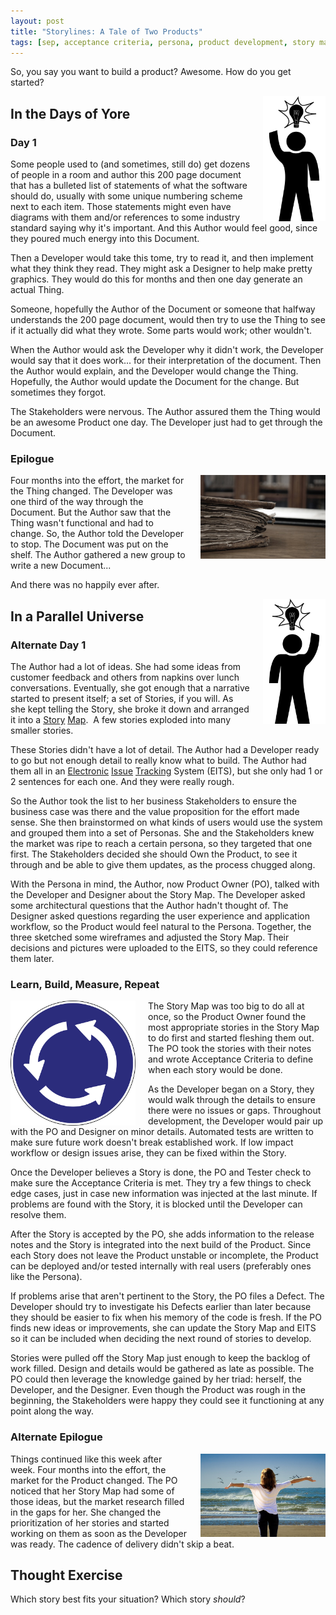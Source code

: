 ```yaml
---
layout: post
title: "Storylines: A Tale of Two Products"
tags: [sep, acceptance criteria, persona, product development, story map, requirements]
---
```

So, you say you want to build a product? Awesome. How do you get started?

<img src="/images/ideaman.png" width="100" height="200" style="float:right; margin-left: 20px;" />

<h2>In the Days of Yore</h2>

<h3>Day 1</h3>

Some people used to (and sometimes, still do) get dozens of people in a room and author this 200 page document that has a bulleted list of statements of what the software should do, usually with some unique numbering scheme next to each item. Those statements might even have diagrams with them and/or references to some industry standard saying why it's important. And this Author would feel good, since they poured much energy into this Document.

Then a Developer would take this tome, try to read it, and then implement what they think they read. They might ask a Designer to help make pretty graphics. They would do this for months and then one day generate an actual Thing.

Someone, hopefully the Author of the Document or someone that halfway understands the 200 page document, would then try to use the Thing to see if it actually did what they wrote. Some parts would work; other wouldn't.

When the Author would ask the Developer why it didn't work, the Developer would say that it does work... for their interpretation of the document. Then the Author would explain, and the Developer would change the Thing. Hopefully, the Author would update the Document for the change. But sometimes they forgot.

The Stakeholders were nervous. The Author assured them the Thing would be an awesome Product one day. The Developer just had to get through the Document.

<h3>Epilogue</h3>

<img src="/images/oldbook.jpg" width="200" height="134" style="float:right; margin-left: 20px;" />

Four months into the effort, the market for the Thing changed. The Developer was one third of the way through the Document. But the Author saw that the Thing wasn't functional and had to change. So, the Author told the Developer to stop. The Document was put on the shelf. The Author gathered a new group to write a new Document...

And there was no happily ever after.

<img src="/images/ideaman.png" width="100" height="200" style="float:right; margin-left: 20px; transform: scale(-1,1);" />

<h2>In a Parallel Universe</h2>

<h3>Alternate Day 1</h3>

The Author had a lot of ideas. She had some ideas from customer feedback and others from napkins over lunch conversations. Eventually, she got enough that a narrative started to present itself; a set of Stories, if you will. As she kept telling the Story, she broke it down and arranged it into a <a href="https://www.cardboardit.com/">Story</a> <a href="http://jpattonassociates.com/user-story-mapping/">Map</a>.  A few stories exploded into many smaller stories.

These Stories didn't have a lot of detail. The Author had a Developer ready to go but not enough detail to really know what to build. The Author had them all in an <a href="https://www.atlassian.com/software/jira">Electronic</a> <a href="https://www.ca.com/us/products/agile-solutions.html">Issue</a> <a href="https://www.visualstudio.com/team-services/agile-tools/">Tracking</a> System (EITS), but she only had 1 or 2 sentences for each one. And they were really rough.

So the Author took the list to her business Stakeholders to ensure the business case was there and the value proposition for the effort made sense. She then brainstormed on what kinds of users would use the system and grouped them into a set of Personas. She and the Stakeholders knew the market was ripe to reach a certain persona, so they targeted that one first. The Stakeholders decided she should Own the Product, to see it through and be able to give them updates, as the process chugged along.

With the Persona in mind, the Author, now Product Owner (PO), talked with the Developer and Designer about the Story Map. The Developer asked some architectural questions that the Author hadn't thought of. The Designer asked questions regarding the user experience and application workflow, so the Product would feel natural to the Persona. Together, the three sketched some wireframes and adjusted the Story Map. Their decisions and pictures were uploaded to the EITS, so they could reference them later.

<h3>Learn, Build, Measure, Repeat</h3>

<img src="/images/roundabout.png" width="200" height="200" style="float:left; margin-right: 20px;" />

The Story Map was too big to do all at once, so the Product Owner found the most appropriate stories in the Story Map to do first and started fleshing them out. The PO took the stories with their notes and wrote Acceptance Criteria to define when each story would be done.

As the Developer began on a Story, they would walk through the details to ensure there were no issues or gaps. Throughout development, the Developer would pair up with the PO and Designer on minor details. Automated tests are written to make sure future work doesn't break established work. If low impact workflow or design issues arise, they can be fixed within the Story.

Once the Developer believes a Story is done, the PO and Tester check to make sure the Acceptance Criteria is met. They try a few things to check edge cases, just in case new information was injected at the last minute. If problems are found with the Story, it is blocked until the Developer can resolve them.

After the Story is accepted by the PO, she adds information to the release notes and the Story is integrated into the next build of the Product. Since each Story does not leave the Product unstable or incomplete, the Product can be deployed and/or tested internally with real users (preferably ones like the Persona).

If problems arise that aren't pertinent to the Story, the PO files a Defect. The Developer should try to investigate his Defects earlier than later because they should be easier to fix when his memory of the code is fresh. If the PO finds new ideas or improvements, she can update the Story Map and EITS so it can be included when deciding the next round of stories to develop.

Stories were pulled off the Story Map just enough to keep the backlog of work filled. Design and details would be gathered as late as possible. The PO could then leverage the knowledge gained by her triad: herself, the Developer, and the Designer. Even though the Product was rough in the beginning, the Stakeholders were happy they could see it functioning at any point along the way.

<h3>Alternate Epilogue</h3>

<img src="/images/holiday.jpg" width="200" height="133" style="float:right; margin-left: 20px;" />

Things continued like this week after week. Four months into the effort, the market for the Product changed. The PO noticed that her Story Map had some of those ideas, but the market research filled in the gaps for her. She changed the prioritization of her stories and started working on them as soon as the Developer was ready. The cadence of delivery didn't skip a beat.

<h2>Thought Exercise</h2>

Which story best fits your situation? Which story <em>should</em>?
